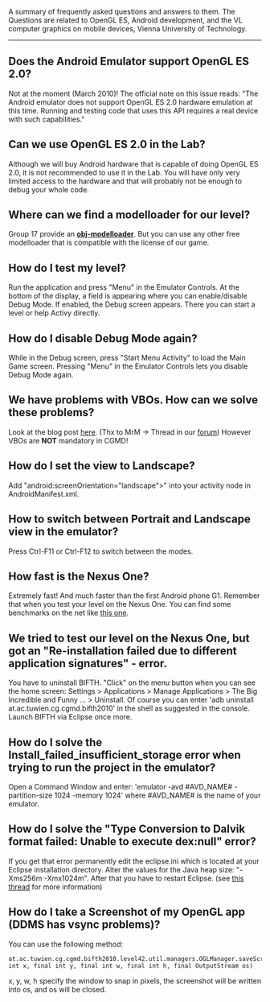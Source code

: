 A summary of frequently asked questions and answers to them. The Questions are related to OpenGL ES, Android development, and the VL computer graphics on mobile devices, Vienna University of Technology.




---


## Does the Android Emulator support OpenGL ES 2.0? ##

Not at the moment (March 2010)! The official note on this issue reads:
"The Android emulator does not support OpenGL ES 2.0 hardware emulation at this time. Running and testing code that uses this API requires a real device with such capabilities."

## Can we use OpenGL ES 2.0 in the Lab? ##
Although we will buy Android hardware that is capable of doing OpenGL ES 2.0, it is not recommended to use it in the Lab. You will have only very limited access to the hardware and that will probably not be enough to debug your whole code.

## Where can we find a modelloader for our level? ##

Group 17 provide an **[obj-modelloader](http://www.informatik-forum.at/showthread.php?79216-OBJ-Loader)**. But you can use any other free modelloader that is compatible with the license of our game.

## How do I test my level? ##

Run the application and press "Menu" in the Emulator Controls. At the bottom of the display, a field is appearing where you can enable/disable Debug Mode. If enabled, the Debug screen appears. There you can start a level or help Activy directly.

## How do I disable Debug Mode again? ##

While in the Debug screen, press "Start Menu Activity" to load the Main Game screen. Pressing "Menu" in the Emulator Controls lets you disable Debug Mode again.

## We have problems with VBOs. How can we solve these problems? ##

Look at the blog post [here](http://apistudios.com/hosted/marzec/badlogic/wordpress/?p=21). (Thx to MrM -> Thread in our [forum](http://www.informatik-forum.at/showthread.php?79661-VertexBufferObject-Troubles-and-how-to-quot-solve-quot-them))
However VBOs are **NOT** mandatory in CGMD!

## How do I set the view to Landscape? ##

Add "android:screenOrientation="landscape">" into your activity node in AndroidManifest.xml.

## How to switch between Portrait and Landscape view in the emulator? ##

Press Ctrl-F11 or Ctrl-F12 to switch between the modes.

## How fast is the Nexus One? ##

Extremely fast! And much faster than the first Android phone G1. Remember that when you test your level on the Nexus One. You can find some benchmarks on the net like  [this one](http://www.androidpit.de/de/android/blog/391685/Nexus-One-im-Vergleich-mit-Milestone-G1-iPhone-Palm-Pre-Benchmarks).

## We tried to test our level on the Nexus One, but got an "Re-installation failed due to different application signatures" - error. ##

You have to uninstall BIFTH. "Click" on the menu button when you can see the home screen: Settings > Applications > Manage Applications > The Big Incredible and Funny ... > Uninstall. Of course you can enter 'adb uninstall at.ac.tuwien.cg.cgmd.bifth2010' in the shell as suggested in the console. Launch BIFTH via Eclipse once more.

## How do I solve the Install\_failed\_insufficient\_storage error when trying to run the project in the emulator? ##

Open a Command Window and enter:
'emulator -avd #AVD\_NAME# -partition-size 1024 -memory 1024'
where #AVD\_NAME# is the name of your emulator.

## How do I solve the "Type Conversion to Dalvik format failed: Unable to execute dex:null" error? ##
If you get that error permanently edit the eclipse.ini which is located at your Eclipse installation directory. Alter the values for the Java heap size: "-Xms256m
-Xmx1024m". After that you have to restart Eclipse. (see [this thread](http://www.informatik-forum.at/showthread.php?80744-Type-Conversion-to-Dalvik-format-failed-Unable-to-execute-dex-null) for more information)

## How do I take a Screenshot of my OpenGL app (DDMS has vsync problems)? ##
You can use the following method:
```
at.ac.tuwien.cg.cgmd.bifth2010.level42.util.managers.OGLManager.saveScreenshot(final int x, final int y, final int w, final int h, final OutputStream os)
```
x, y, w, h specify the window to snap in pixels, the screenshot will be written into os, and os will be closed.